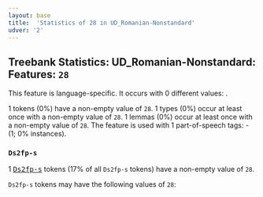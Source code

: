 ```yaml
---
layout: base
title:  'Statistics of 28 in UD_Romanian-Nonstandard'
udver: '2'
---
```


## Treebank Statistics: UD_Romanian-Nonstandard: Features: `28`

This feature is language-specific.
It occurs with 0 different values: .

1 tokens (0%) have a non-empty value of `28`.
1 types (0%) occur at least once with a non-empty value of `28`.
1 lemmas (0%) occur at least once with a non-empty value of `28`.
The feature is used with 1 part-of-speech tags: - (1; 0% instances).

### `Ds2fp-s`

1 <tt><a href="ro_nonstandard-pos-Ds2fp-s.html">Ds2fp-s</a></tt> tokens (17% of all `Ds2fp-s` tokens) have a non-empty value of `28`.

`Ds2fp-s` tokens may have the following values of `28`:


